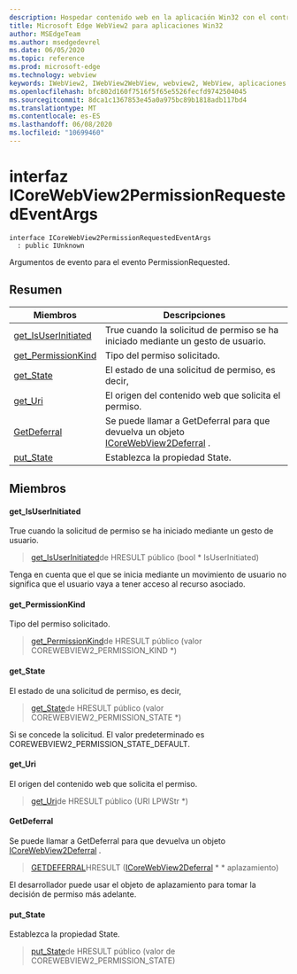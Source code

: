 ```yaml
---
description: Hospedar contenido web en la aplicación Win32 con el control Microsoft Edge WebView2
title: Microsoft Edge WebView2 para aplicaciones Win32
author: MSEdgeTeam
ms.author: msedgedevrel
ms.date: 06/05/2020
ms.topic: reference
ms.prod: microsoft-edge
ms.technology: webview
keywords: IWebView2, IWebView2WebView, webview2, WebView, aplicaciones Win32, Win32, Edge, ICoreWebView2, ICoreWebView2Controller, control de explorador, HTML Edge
ms.openlocfilehash: bfc802d160f7516f5f65e5526fecfd9742504045
ms.sourcegitcommit: 8dca1c1367853e45a0a975bc89b1818adb117bd4
ms.translationtype: MT
ms.contentlocale: es-ES
ms.lasthandoff: 06/08/2020
ms.locfileid: "10699460"
---
```

# interfaz ICoreWebView2PermissionRequestedEventArgs 

```
interface ICoreWebView2PermissionRequestedEventArgs
  : public IUnknown
```

Argumentos de evento para el evento PermissionRequested.

## Resumen

 Miembros                        | Descripciones
--------------------------------|---------------------------------------------
[get_IsUserInitiated](#get_isuserinitiated) | True cuando la solicitud de permiso se ha iniciado mediante un gesto de usuario.
[get_PermissionKind](#get_permissionkind) | Tipo del permiso solicitado.
[get_State](#get_state) | El estado de una solicitud de permiso, es decir,
[get_Uri](#get_uri) | El origen del contenido web que solicita el permiso.
[GetDeferral](#getdeferral) | Se puede llamar a GetDeferral para que devuelva un objeto [ICoreWebView2Deferral](icorewebview2deferral.md) .
[put_State](#put_state) | Establezca la propiedad State.

## Miembros

#### get_IsUserInitiated 

True cuando la solicitud de permiso se ha iniciado mediante un gesto de usuario.

> [get_IsUserInitiated](#get_isuserinitiated)de HRESULT público (bool * IsUserInitiated)

Tenga en cuenta que el que se inicia mediante un movimiento de usuario no significa que el usuario vaya a tener acceso al recurso asociado.

#### get_PermissionKind 

Tipo del permiso solicitado.

> [get_PermissionKind](#get_permissionkind)de HRESULT público (valor COREWEBVIEW2_PERMISSION_KIND *)

#### get_State 

El estado de una solicitud de permiso, es decir,

> [get_State](#get_state)de HRESULT público (valor COREWEBVIEW2_PERMISSION_STATE *)

Si se concede la solicitud. El valor predeterminado es COREWEBVIEW2_PERMISSION_STATE_DEFAULT.

#### get_Uri 

El origen del contenido web que solicita el permiso.

> [get_Uri](#get_uri)de HRESULT público (URI LPWStr *)

#### GetDeferral 

Se puede llamar a GetDeferral para que devuelva un objeto [ICoreWebView2Deferral](icorewebview2deferral.md) .

> [GETDEFERRAL](#getdeferral)HRESULT ([ICoreWebView2Deferral](icorewebview2deferral.md) * * aplazamiento)

El desarrollador puede usar el objeto de aplazamiento para tomar la decisión de permiso más adelante.

#### put_State 

Establezca la propiedad State.

> [put_State](#put_state)de HRESULT público (valor de COREWEBVIEW2_PERMISSION_STATE)

